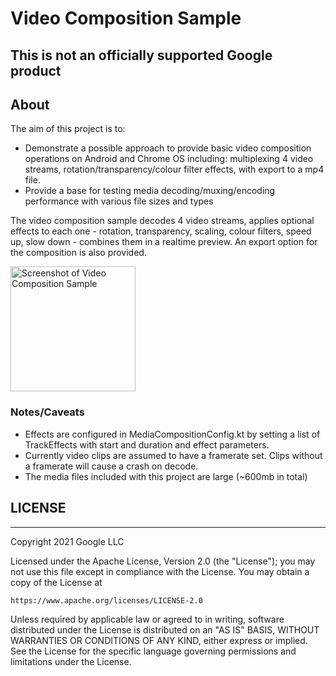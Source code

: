 # Video Composition Sample

## This is not an officially supported Google product

## About
The aim of this project is to:
 * Demonstrate a possible approach to provide basic video composition operations on Android and
 Chrome OS including: multiplexing 4 video streams, rotation/transparency/colour filter effects,
 with export to a mp4 file.
 * Provide a base for testing media decoding/muxing/encoding performance with various file sizes and
 types

The video composition sample decodes 4 video streams, applies optional effects to each one -
rotation, transparency, scaling, colour filters, speed up, slow down - combines them in a realtime
preview. An export option for the composition is also provided.

<img alt="Screenshot of Video Composition Sample" src="https://github.com/chromeos/video-composition-sample/blob/master/docs/VideoCompositionSample-Screenshot.png" width="200" />

### Notes/Caveats
 * Effects are configured in MediaCompositionConfig.kt by setting a list of TrackEffects with start
 and duration and effect parameters.
 * Currently video clips are assumed to have a framerate set. Clips without a framerate will cause
 a crash on decode.
 * The media files included with this project are large (~600mb in total)

## LICENSE
***

Copyright 2021 Google LLC

Licensed under the Apache License, Version 2.0 (the "License");
you may not use this file except in compliance with the License.
You may obtain a copy of the License at

    https://www.apache.org/licenses/LICENSE-2.0

Unless required by applicable law or agreed to in writing, software
distributed under the License is distributed on an "AS IS" BASIS,
WITHOUT WARRANTIES OR CONDITIONS OF ANY KIND, either express or implied.
See the License for the specific language governing permissions and
limitations under the License.